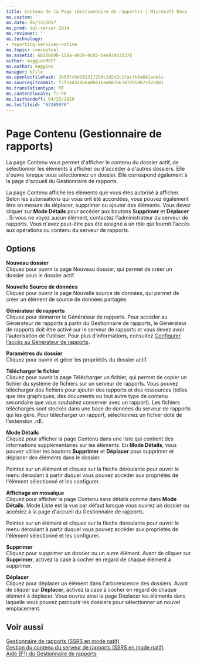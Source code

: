 ```yaml
---
title: Contenu de la Page (Gestionnaire de rapports) | Microsoft Docs
ms.custom: ''
ms.date: 06/13/2017
ms.prod: sql-server-2014
ms.reviewer: ''
ms.technology:
- reporting-services-native
ms.topic: conceptual
ms.assetid: 6b16869b-158a-4934-9c85-bee934b35378
author: maggiesMSFT
ms.author: maggies
manager: kfile
ms.openlocfilehash: 3b88fcbd191317259c1d2d2c1facfb6e6b1ade1c
ms.sourcegitcommit: f7fced330b64d6616aeb8766747295807c92dd41
ms.translationtype: MT
ms.contentlocale: fr-FR
ms.lasthandoff: 04/23/2019
ms.locfileid: "63265976"
---
```

# <a name="contents-page-report-manager"></a>Page Contenu (Gestionnaire de rapports)
  La page Contenu vous permet d'afficher le contenu du dossier actif, de sélectionner les éléments à afficher ou d'accéder à d'autres dossiers. Elle s'ouvre lorsque vous sélectionnez un dossier. Elle correspond également à la page d'accueil du Gestionnaire de rapports.  
  
 La page Contenu affiche les éléments que vous êtes autorisé à afficher. Selon les autorisations qui vous ont été accordées, vous pouvez également être en mesure de déplacer, supprimer ou ajouter des éléments. Vous devez cliquer sur **Mode Détails** pour accéder aux boutons **Supprimer** et **Déplacer** . Si vous ne voyez aucun élément, contactez l'administrateur du serveur de rapports. Vous n'avez peut-être pas été assigné à un rôle qui fournit l'accès aux opérations ou contenu du serveur de rapports.  
  
## <a name="options"></a>Options  
 **Nouveau dossier**  
 Cliquez pour ouvrir la page Nouveau dossier, qui permet de créer un dossier sous le dossier actif.  
  
 **Nouvelle Source de données**  
 Cliquez pour ouvrir la page Nouvelle source de données, qui permet de créer un élément de source de données partagée.  
  
 **Générateur de rapports**  
 Cliquez pour démarrer le Générateur de rapports. Pour accéder au Générateur de rapports à partir du Gestionnaire de rapports, le Générateur de rapports doit être activé sur le serveur de rapports et vous devez avoir l'autorisation de l'utiliser. Pour plus d’informations, consultez [Configurer l’accès au Générateur de rapports](report-server/configure-report-builder-access.md).  
  
 **Paramètres du dossier**  
 Cliquez pour ouvrir et gérer les propriétés du dossier actif.  
  
 **Télécharger le fichier**  
 Cliquez pour ouvrir la page Télécharger un fichier, qui permet de copier un fichier du système de fichiers sur un serveur de rapports. Vous pouvez télécharger des fichiers pour ajouter des rapports et des ressources (telles que des graphiques, des documents ou tout autre type de contenu secondaire que vous souhaitez conserver avec un rapport). Les fichiers téléchargés sont stockés dans une base de données du serveur de rapports qui les gère. Pour télécharger un rapport, sélectionnez un fichier doté de l'extension .rdl.  
  
 **Mode Détails**  
 Cliquez pour afficher la page Contenu dans une liste qui contient des informations supplémentaires sur les éléments. En **Mode Détails**, vous pouvez utiliser les boutons **Supprimer** et **Déplacer** pour supprimer et déplacer des éléments dans le dossier.  
  
 Pointez sur un élément et cliquez sur la flèche déroulante pour ouvrir le menu déroulant à partir duquel vous pouvez accéder aux propriétés de l'élément sélectionné et les configurer.  
  
 **Affichage en mosaïque**  
 Cliquez pour afficher la page Contenu sans détails comme dans **Mode Détails**. Mode Liste est la vue par défaut lorsque vous ouvrez un dossier ou accédez à la page d'accueil du Gestionnaire de rapports.  
  
 Pointez sur un élément et cliquez sur la flèche déroulante pour ouvrir le menu déroulant à partir duquel vous pouvez accéder aux propriétés de l'élément sélectionné et les configurer.  
  
 **Supprimer**  
 Cliquez pour supprimer un dossier ou un autre élément. Avant de cliquer sur **Supprimer**, activez la case à cocher en regard de chaque élément à supprimer.  
  
 **Déplacer**  
 Cliquez pour déplacer un élément dans l'arborescence des dossiers. Avant de cliquer sur **Déplacer**, activez la case à cocher en regard de chaque élément à déplacer. Vous ouvrez ainsi la page Déplacer les éléments dans laquelle vous pouvez parcourir les dossiers pour sélectionner un nouvel emplacement.  
  
## <a name="see-also"></a>Voir aussi  
 [Gestionnaire de rapports &#40;SSRS en mode natif&#41;](../../2014/reporting-services/report-manager-ssrs-native-mode.md)   
 [Gestion du contenu du serveur de rapports &#40;SSRS en mode natif&#41;](report-server/report-server-content-management-ssrs-native-mode.md)   
 [Aide (F1) du Gestionnaire de rapports](../../2014/reporting-services/report-manager-f1-help.md)  
  
  
